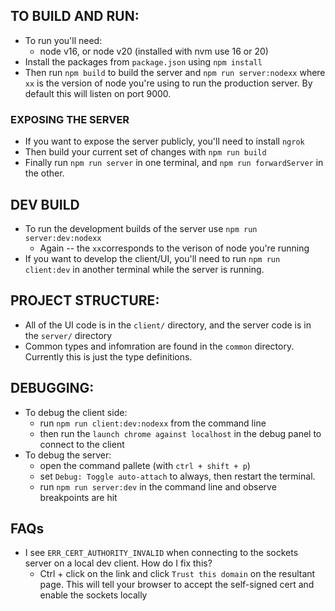 ## TO BUILD AND RUN:
* To run you'll need:
    * node v16, or node v20 (installed with nvm use 16 or 20)
* Install the packages from `package.json` using `npm install`
* Then run `npm build` to build the server and `npm run server:nodexx` where `xx` is the version of node you're using to run the production server. By default this will listen on port 9000.

### EXPOSING THE SERVER
* If you want to expose the server publicly, you'll need to install `ngrok`
* Then build your current set of changes with `npm run build`
* Finally run `npm run server` in one terminal, and `npm run forwardServer` in the other.

## DEV BUILD
* To run the development builds of the server use `npm run server:dev:nodexx`
    * Again -- the `xx`corresponds to the verison of node you're running
* If you want to develop the client/UI, you'll need to run `npm run client:dev` in another terminal while the server is running.

## PROJECT STRUCTURE:
* All of the UI code is in the `client/` directory, and the server code is in the `server/` directory
* Common types and infomration are found in the `common` directory. Currently this is just the type definitions.


## DEBUGGING:
* To debug the client side: 
    * run `npm run client:dev:nodexx` from the command line
    * then run the `launch chrome against localhost` in the debug panel to connect to the client
* To debug the server:
    * open the command pallete (with `ctrl + shift + p`)
    * set `Debug: Toggle auto-attach` to always, then restart the terminal. 
    * run `npm run server:dev` in the command line and observe breakpoints are hit

## FAQs
* I see `ERR_CERT_AUTHORITY_INVALID` when connecting to the sockets server on a local dev client. How do I fix this?
    * Ctrl + click on the link and click `Trust this domain` on the resultant page. This will tell your browser to accept the self-signed cert and enable the sockets locally